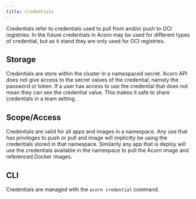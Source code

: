 ```yaml
---
title: Credentials
---
```


Credentials refer to credentials used to pull from and/or push to OCI 
registries. In the future credentials in Acorn may be used for different
types of credential, but as it stand they are only used for OCI registries.

## Storage

Credentials are store within the cluster in a namespaced secret. Acorn
API does not give access to the secret values of the credential, namely
the password or token. If a user has access to use the credential that
does not mean they can see the credential value. This makes it safe
to share credentials in a team setting.

## Scope/Access

Credentials are valid for all apps and images in a namespace. Any use
that has privileges to push or pull and image will implicitly be using
the credentials stored in that namespace. Similarily any app that is
deploy will use the credentials available in the namespace to pull the
Acorn image and referenced Docker images.

## CLI

Credentials are managed with the `acorn credential` command.
